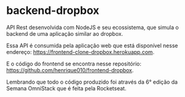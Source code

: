 # backend-dropbox
API Rest desenvolvida com NodeJS e seu ecossistema, que simula o backend de uma aplicação similar ao dropbox.

Essa API é consumida pela aplicação web que está disponível nesse endereço: https://frontend-clone-dropbox.herokuapp.com.

E o código do frontend se encontra nesse repositório: https://github.com/henrique010/frontend-dropbox.

Lembrando que todo o código produzido foi através da 6° edição da Semana OmniStack que é feita pela Rocketseat.
